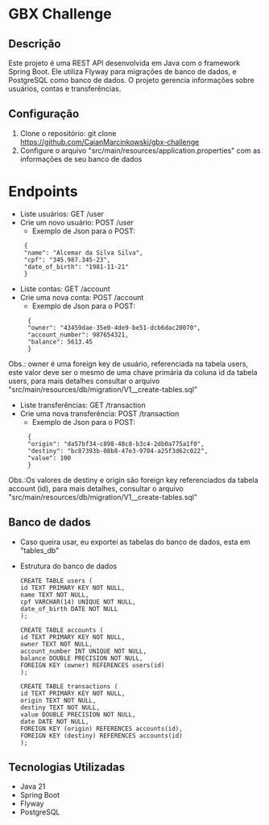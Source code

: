 # GBX Challenge

## Descrição
Este projeto é uma REST API desenvolvida em Java com o framework Spring Boot. Ele utiliza Flyway para migrações de banco de dados, e PostgreSQL como banco de dados. O projeto gerencia informações sobre usuários, contas e transferências.

## Configuração
1. Clone o repositório:
git clone https://github.com/CaianMarcinkowski/gbx-challenge
2. Configure o arquivo "src/main/resources/application.properties" com as informações de seu banco de dados

# Endpoints
* Liste usuários: GET /user
* Crie um novo usuário: POST /user
  * Exemplo de Json para o POST:     
   ```
    {
    "name": "Alcemar da Silva Silva",
    "cpf": "345.987.345-23",
    "date_of_birth": "1981-11-21"
    }
* Liste contas: GET /account
* Crie uma nova conta: POST /account
  * Exemplo de Json para o POST:
  ```
    {
    "owner": "43459dae-35e0-4de9-be51-dcb6dac20070",
    "account_number": 987654321,
    "balance": 5613.45
    }
Obs.: owner é uma foreign key de usuário, referenciada na tabela users, este valor deve ser o mesmo de uma chave primária da coluna id da tabela users, para mais detalhes consultar o arquivo "src/main/resources/db/migration/V1__create-tables.sql"
* Liste transferências: GET /transaction
* Crie uma nova transferência: POST /transaction
  * Exemplo de Json para o POST:
  ```
    {
    "origin": "da57bf34-c898-48c8-b3c4-2db0a775a1f0",
    "destiny": "bc87393b-08b8-47e3-9784-a25f3d62c022",
    "value": 100
    }
Obs.:Os valores de destiny e origin são foreign key referenciados da tabela account (id), para mais detalhes, consultar o arquivo "src/main/resources/db/migration/V1__create-tables.sql"

## Banco de dados

* Caso queira usar, eu exportei as tabelas do banco de dados, esta em "tables_db"

* Estrutura do banco de dados
    ```
    CREATE TABLE users (
    id TEXT PRIMARY KEY NOT NULL,
    name TEXT NOT NULL,
    cpf VARCHAR(14) UNIQUE NOT NULL,
    date_of_birth DATE NOT NULL
    );

    CREATE TABLE accounts (
    id TEXT PRIMARY KEY NOT NULL,
    owner TEXT NOT NULL,
    account_number INT UNIQUE NOT NULL,
    balance DOUBLE PRECISION NOT NULL,
    FOREIGN KEY (owner) REFERENCES users(id)
    );
    
    CREATE TABLE transactions (
    id TEXT PRIMARY KEY NOT NULL,
    origin TEXT NOT NULL,
    destiny TEXT NOT NULL,
    value DOUBLE PRECISION NOT NULL,
    date DATE NOT NULL,
    FOREIGN KEY (origin) REFERENCES accounts(id),
    FOREIGN KEY (destiny) REFERENCES accounts(id)
    );

## Tecnologias Utilizadas
* Java 21
* Spring Boot
* Flyway
* PostgreSQL

